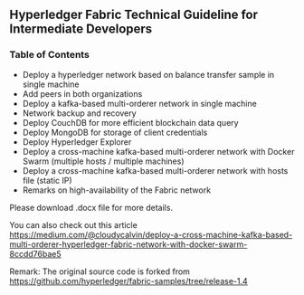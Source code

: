 ## Hyperledger Fabric Technical Guideline for Intermediate Developers

### Table of Contents
*	Deploy a hyperledger network based on balance transfer sample in single machine
*	Add peers in both organizations
*	Deploy a kafka-based multi-orderer network in single machine
*	Network backup and recovery
*	Deploy CouchDB for more efficient blockchain data query
*	Deploy MongoDB for storage of client credentials
*	Deploy Hyperledger Explorer
*	Deploy a cross-machine kafka-based multi-orderer network with Docker Swarm (multiple hosts / multiple machines)
*	Deploy a cross-machine kafka-based multi-orderer network with hosts file (static IP)
*	Remarks on high-availability of the Fabric network

Please download .docx file for more details.

You can also check out this article https://medium.com/@cloudycalvin/deploy-a-cross-machine-kafka-based-multi-orderer-hyperledger-fabric-network-with-docker-swarm-8ccdd76bae5

Remark: The original source code is forked from https://github.com/hyperledger/fabric-samples/tree/release-1.4
